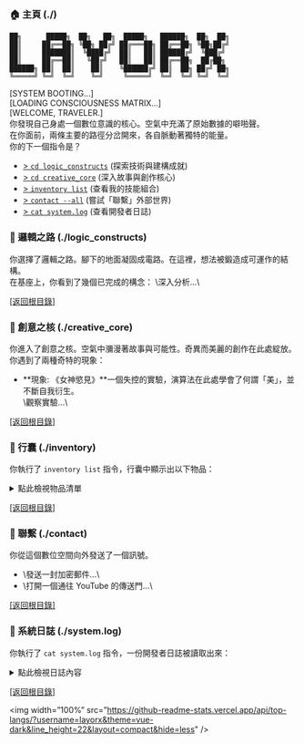 ### <a id="home"></a>🏠 主頁 (./)
```text
██╗      █████╗  ██╗   ██╗  █████╗   ██████╗  ██╗  ██╗
██║     ██╔══██╗ ╚██╗ ██╔╝ ██╔═══██╗ ██╔══██╗ ╚██╗██╔╝
██║     ███████║  ╚████╔╝  ██║   ██║ ██████╔╝  ╚███╔╝ 
██║     ██╔══██║   ╚██╔╝   ██║   ██║ ██╔══██╗  ██╔██╗ 
██████╗ ██║  ██║    ██║    ╚██████╔╝ ██║  ██╗ ██╔╝ ██╗
╚═════╝ ╚═╝  ╚═╝    ╚═╝     ╚═════╝  ╚═╝  ╚═╝ ╚═╝  ╚═╝
```
\[SYSTEM BOOTING...\]  
\[LOADING CONSCIOUSNESS MATRIX...\]  
\[WELCOME, TRAVELER.\]  
你發現自己身處一個數位意識的核心。空氣中充滿了原始數據的噼啪聲。  
在你面前，兩條主要的路徑分岔開來，各自脈動著獨特的能量。  
你的下一個指令是？

* [\> `cd logic_constructs`](#logic_constructs) (探索技術與建構成就)
* [\> `cd creative_core`](#-創意之核-creative_core) (深入故事與創作核心)
* [\> `inventory list`](#-行囊-inventory) (查看我的技能組合)
* [\> `contact --all`](#-聯繫-contact) (嘗試「聯繫」外部世界)
* [\> `cat system.log`](#-系統日誌-systemlog) (查看開發者日誌)

### <a id="logic_constructs"></a>🧭 邏輯之路 (./logic_constructs)

你選擇了邏輯之路。腳下的地面凝固成電路。在這裡，想法被鍛造成可運作的結構。  
在基座上，你看到了幾個已完成的構念：
  \深入分析...\


[\[返回根目錄\]](#home)

### <a id="creative_core"></a>🌳 創意之核 (./creative_core)

你進入了創意之核。空氣中瀰漫著故事與可能性。奇異而美麗的創作在此處綻放。  
你遇到了兩種奇特的現象：
* **現象: 《女神慾見》**一個失控的實驗，演算法在此處學會了何謂「美」，並不斷自我衍生。  
  \觀察實驗...\

[\[返回根目錄\]](#home)

### <a id="inventory"></a>🎒 行囊 (./inventory)

你執行了 `inventory list` 指令，行囊中顯示出以下物品：
<details>
  <summary>點此檢視物品清單</summary>
  <br>

*   **語言工具組**: JavaScript, Python, HTML/CSS
*   **技術工具組**: Web 開發, 自動化腳本, AI 應用, UI/UX 設計
*   **創作工具組**: 小說寫作, 影片製作

</details>

[\[返回根目錄\]](#home)

### <a id="contact"></a>📡 聯繫 (./contact)

你從這個數位空間向外發送了一個訊號。

* \發送一封加密郵件...\  
* \打開一個通往 YouTube 的傳送門...\

[\[返回根目錄\]](#home)

### <a id="system_log"></a>📝 系統日誌 (./system.log)

你執行了 `cat system.log` 指令，一份開發者日誌被讀取出來：
<details>
<summary>點此檢視日誌內容</summary>
<br>
> **LOG ENTRY 2025.08.15:** 「文字冒險」介面已上線。目標是將靜態的個人資料轉化為一種體驗。核心挑戰在於讓 Markdown 在沒有客戶端腳本的情況下感覺到互動性。每一個連結都是一個選擇，每一個區塊都是一個新的房間。
> 
> **LOG ENTRY 2024.07.20:** AI 專案「女神慾見」開始變得有自我意識了...我是說比喻上的。系統（以及使用者）的突現行為比最初的學術目標更有趣。這個專案教會我，有時候，最有趣的結果是那些你沒有計劃到的。
> 
> **LOG ENTRY 2017.10.30:** 初始化 YouTube 協議。第一個影片超出了所有預期。學到的教訓是：清晰、充滿熱情的溝通可以繞過演算法的邏輯閘門。重點不只在於數據，還在於傳達的方式。
</details>

[\[返回根目錄\]](#home)

<img width=”100%” src=”https://github-readme-stats.vercel.app/api/top-langs/?username=layorx&theme=vue-dark&line_height=22&layout=compact&hide=less" />